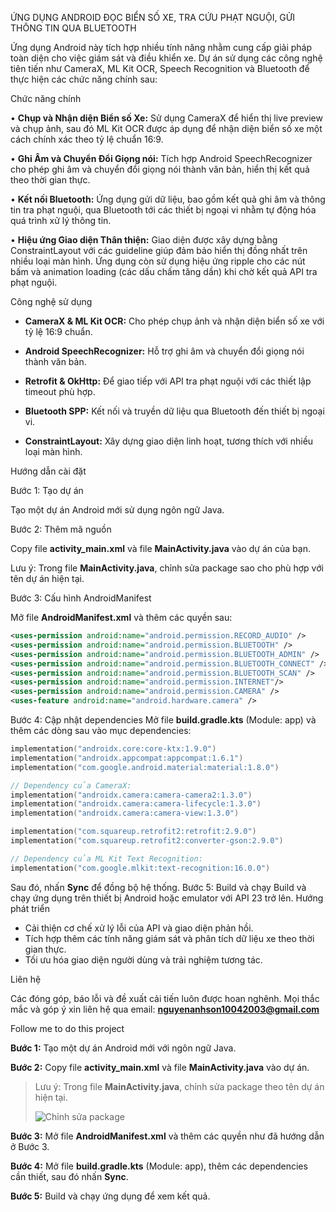 ỨNG DỤNG ANDROID ĐỌC BIỂN SỐ XE, TRA CỨU PHẠT NGUỘI, GỬI THÔNG TIN QUA BLUETOOTH

Ứng dụng Android này tích hợp nhiều tính năng nhằm cung cấp giải pháp toàn diện cho việc giám sát và điều khiển xe.
Dự án sử dụng các công nghệ tiên tiến như CameraX, ML Kit OCR, Speech Recognition và Bluetooth để thực hiện các chức năng chính sau:

Chức năng chính

•	**Chụp và Nhận diện Biển số Xe:** Sử dụng CameraX để hiển thị live preview và chụp ảnh, sau đó ML Kit OCR được áp dụng để nhận diện biển số xe một cách chính xác theo tỷ lệ chuẩn 16:9.

•	**Ghi Âm và Chuyển Đổi Giọng nói:** Tích hợp Android SpeechRecognizer cho phép ghi âm và chuyển đổi giọng nói thành văn bản, hiển thị kết quả theo thời gian thực.

•	**Kết nối Bluetooth:** Ứng dụng gửi dữ liệu, bao gồm kết quả ghi âm và thông tin tra phạt nguội, qua Bluetooth tới các thiết bị ngoại vi nhằm tự động hóa quá trình xử lý thông tin.

•	**Hiệu ứng Giao diện Thân thiện:** Giao diện được xây dựng bằng ConstraintLayout với các guideline giúp đảm bảo hiển thị đồng nhất trên nhiều loại màn hình. Ứng dụng còn sử dụng hiệu ứng ripple cho các nút bấm và animation loading (các dấu chấm tăng dần) khi chờ kết quả API tra phạt nguội.

Công nghệ sử dụng

- **CameraX & ML Kit OCR:** Cho phép chụp ảnh và nhận diện biển số xe với tỷ lệ 16:9 chuẩn.
  
- **Android SpeechRecognizer:** Hỗ trợ ghi âm và chuyển đổi giọng nói thành văn bản.
  
- **Retrofit & OkHttp:** Để giao tiếp với API tra phạt nguội với các thiết lập timeout phù hợp.
  
- **Bluetooth SPP:** Kết nối và truyền dữ liệu qua Bluetooth đến thiết bị ngoại vi.
  
- **ConstraintLayout:** Xây dựng giao diện linh hoạt, tương thích với nhiều loại màn hình.
  
Hướng dẫn cài đặt

Bước 1: Tạo dự án

Tạo một dự án Android mới sử dụng ngôn ngữ Java.

Bước 2: Thêm mã nguồn

Copy file **activity_main.xml** và file **MainActivity.java** vào dự án của bạn.

Lưu ý: Trong file **MainActivity.java**, chỉnh sửa package sao cho phù hợp với tên dự án hiện tại.

Bước 3: Cấu hình AndroidManifest

Mở file **AndroidManifest.xml** và thêm các quyền sau:
```xml
<uses-permission android:name="android.permission.RECORD_AUDIO" />
<uses-permission android:name="android.permission.BLUETOOTH" />
<uses-permission android:name="android.permission.BLUETOOTH_ADMIN" />
<uses-permission android:name="android.permission.BLUETOOTH_CONNECT" />
<uses-permission android:name="android.permission.BLUETOOTH_SCAN" />
<uses-permission android:name="android.permission.INTERNET"/>
<uses-permission android:name="android.permission.CAMERA" />
<uses-feature android:name="android.hardware.camera" />
```
Bước 4: Cập nhật dependencies
Mở file **build.gradle.kts** (Module: app) và thêm các dòng sau vào mục dependencies:
```kotlin
implementation("androidx.core:core-ktx:1.9.0")
implementation("androidx.appcompat:appcompat:1.6.1")
implementation("com.google.android.material:material:1.8.0")

// Dependency của CameraX:
implementation("androidx.camera:camera-camera2:1.3.0")
implementation("androidx.camera:camera-lifecycle:1.3.0")
implementation("androidx.camera:camera-view:1.3.0")

implementation("com.squareup.retrofit2:retrofit:2.9.0")
implementation("com.squareup.retrofit2:converter-gson:2.9.0")

// Dependency của ML Kit Text Recognition:
implementation("com.google.mlkit:text-recognition:16.0.0")
```
Sau đó, nhấn **Sync** để đồng bộ hệ thống.
Bước 5: Build và chạy
Build và chạy ứng dụng trên thiết bị Android hoặc emulator với API 23 trở lên.
Hướng phát triển
- Cải thiện cơ chế xử lý lỗi của API và giao diện phản hồi.
- Tích hợp thêm các tính năng giám sát và phân tích dữ liệu xe theo thời gian thực.
- Tối ưu hóa giao diện người dùng và trải nghiệm tương tác.
  
Liên hệ

Các đóng góp, báo lỗi và đề xuất cải tiến luôn được hoan nghênh. Mọi thắc mắc và góp ý xin liên hệ qua email: **nguyenanhson10042003@gmail.com**

Follow me to do this project

**Bước 1:** Tạo một dự án Android mới với ngôn ngữ Java.

**Bước 2:** Copy file **activity_main.xml** và file **MainActivity.java** vào dự án.

> Lưu ý: Trong file **MainActivity.java**, chỉnh sửa package theo tên dự án hiện tại.
> 
> ![Chỉnh sửa package](https://github.com/user-attachments/assets/58904ff0-fad7-477d-8b61-0769e458e1b8)
> 
**Bước 3:** Mở file **AndroidManifest.xml** và thêm các quyền như đã hướng dẫn ở Bước 3.

**Bước 4:** Mở file **build.gradle.kts** (Module: app), thêm các dependencies cần thiết, sau đó nhấn **Sync**.

**Bước 5:** Build và chạy ứng dụng để xem kết quả.

